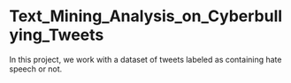 # Text_Mining_Analysis_on_Cyberbullying_Tweets
In this project, we work with a dataset of tweets labeled as containing hate speech or not.
